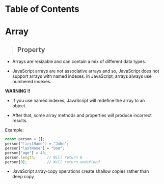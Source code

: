 # Table of Contents

# Array

> ## Property

* Arrays are resizable and can contain a mix of different data types.

* JavaScript arrays are not associative arrays and so, JavaScript does not support arrays with named indexes. In JavaScript, arrays always use numbered indexes.  

**WARNING !!**
  * If you use named indexes, JavaScript will redefine the array to an object.

  * After that, some array methods and properties will produce incorrect results.

Example: 
```js 
const person = [];
person["firstName"] = "John";
person["lastName"] = "Doe";
person["age"] = 46;
person.length;     // Will return 0
person[0];         // Will return undefined
```

* JavaScript array-copy operations create shallow copies rather than deep  copy
